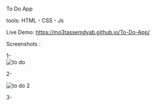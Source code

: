 
To Do App

tools: HTML - CSS - Js

Live Demo: https://mo3tassemdyab.github.io/To-Do-App/

Screenshots :


 1-  
![to do](https://github.com/user-attachments/assets/9644ed6c-5763-4071-b1de-93181a7d7df7)


2- 

![to do 2](https://github.com/user-attachments/assets/5f46018c-7735-4e1f-96d7-aaedcaef1abf)

3-
